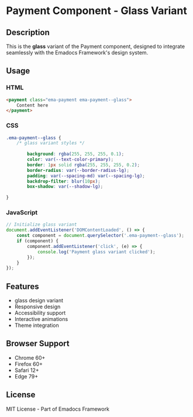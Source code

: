 # Payment Component - Glass Variant

## Description
This is the **glass** variant of the Payment component, designed to integrate seamlessly with the Emadocs Framework's design system.

## Usage

### HTML
```html
<payment class="ema-payment ema-payment--glass">
    Content here
</payment>
```

### CSS
```css
.ema-payment--glass {
    /* glass variant styles */
    
        background: rgba(255, 255, 255, 0.1);
        color: var(--text-color-primary);
        border: 1px solid rgba(255, 255, 255, 0.2);
        border-radius: var(--border-radius-lg);
        padding: var(--spacing-md) var(--spacing-lg);
        backdrop-filter: blur(10px);
        box-shadow: var(--shadow-lg);
    
}
```

### JavaScript
```javascript
// Initialize glass variant
document.addEventListener('DOMContentLoaded', () => {
    const component = document.querySelector('.ema-payment--glass');
    if (component) {
        component.addEventListener('click', (e) => {
            console.log('Payment glass variant clicked');
        });
    }
});
```

## Features
- glass design variant
- Responsive design
- Accessibility support
- Interactive animations
- Theme integration

## Browser Support
- Chrome 60+
- Firefox 60+
- Safari 12+
- Edge 79+

## License
MIT License - Part of Emadocs Framework

